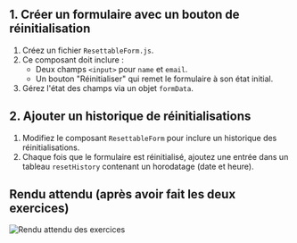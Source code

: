 ## 1. Créer un formulaire avec un bouton de réinitialisation

1. Créez un fichier `ResettableForm.js`.
2. Ce composant doit inclure :
    - Deux champs `<input>` pour `name` et `email`.
    - Un bouton "Réinitialiser" qui remet le formulaire à son état initial.
3. Gérez l'état des champs via un objet `formData`.

## 2. Ajouter un historique de réinitialisations

1. Modifiez le composant `ResettableForm` pour inclure un historique des réinitialisations.
2. Chaque fois que le formulaire est réinitialisé, ajoutez une entrée dans un tableau `resetHistory` contenant un horodatage (date et heure).

## Rendu attendu (après avoir fait les deux exercices)

<img src="../img/rendu_exo_23_1.png" alt="Rendu attendu des exercices">